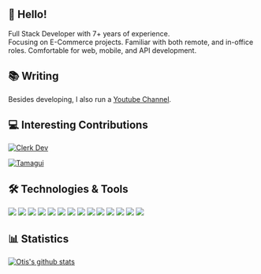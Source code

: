 ## 👋 Hello! 
Full Stack Developer with 7+ years of experience.  
Focusing on E-Commerce projects. Familiar with both remote, and in-office roles. Comfortable for web, mobile, and API development.

## 📚 Writing
Besides developing, I also run a [Youtube Channel](https://www.youtube.com/channel/UCQPBUYsWKX5RVUc_QWn51hA).

## 💻 Interesting Contributions
[![Clerk Dev](https://github-readme-stats.vercel.app/api/pin/?username=clerkinc&repo=javascript&theme=dark&show_owner=true)](https://github.com/clerkinc/javascript/pull/1409)

[![Tamagui](https://github-readme-stats.vercel.app/api/pin/?username=tamagui&repo=tamagui&theme=dark&show_owner=true)](https://github.com/tamagui/tamagui/pull/170)

## 🛠️ Technologies & Tools
![](https://img.shields.io/badge/Code-JavaScript-informational?style=flat&color=informational&logo=javascript)
![](https://img.shields.io/badge/Code-React-informational?style=flat&color=informational&logo=react)
![](https://img.shields.io/badge/Code-TypeScript-informational?style=flat&color=informational)
![](https://img.shields.io/badge/Code-Vue-informational?style=flat&color=informational&logo=vue.js)
![](https://img.shields.io/badge/Code-EcmaScript-informational?style=flat&color=informational)
![](https://img.shields.io/badge/Code-Node-informational?style=flat&color=informational&logo=node.js)
![](https://img.shields.io/badge/Code-Nest-informational?style=flat&color=informational&logo=nestjs)
![](https://img.shields.io/badge/Code-PHP-informational?style=flat&color=informational&logo=php)
![](https://img.shields.io/badge/Code-Laravel-informational?style=flat&color=informational&logo=laravel)
![](https://img.shields.io/badge/Code-Wordpress-informational?style=flat&color=informational&logo=wordpress)
![](https://img.shields.io/badge/Tool-Webpack-informational?style=flat&color=warning&logo=webpack)
![](https://img.shields.io/badge/Tool-Jest-informational?style=flat&color=warning&logo=jest)
![](https://img.shields.io/badge/Tool-SCSS-informational?style=flat&color=warning&logo=sass)
![](https://img.shields.io/badge/Tool-Docker-informational?style=flat&color=warning&logo=docker)

## 📊 Statistics
[![Otis's github stats](https://github-readme-stats.vercel.app/api?username=kungfu321&theme=dark&count_private=true)](https://github.com/anuraghazra/github-readme-stats)

